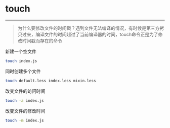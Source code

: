# touch
---

> 为什么要修改文件的时间戳？遇到文件无法编译的情况，有时候是第三方拷贝过来，编译文件的时间超过了当前编译器的时间，touch命令正是为了修改时间戳而存在的命令

新建一个空文件
```bash
touch index.js
```

同时创建多个文件
```bash
touch default.less index.less mixin.less
```

改变文件的访问时间
```bash
touch -a index.js
```

改变文件的修改时间
```bash
touch -m index.js
```
